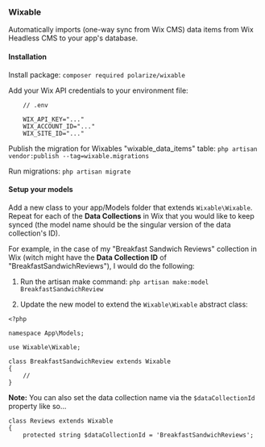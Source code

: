 ### Wixable
Automatically imports (one-way sync from Wix CMS) data items from Wix Headless CMS to your app's database.

#### Installation

Install package:
`composer required polarize/wixable`

Add your Wix API credentials to your environment file:
```
    // .env

    WIX_API_KEY="..."
    WIX_ACCOUNT_ID="..."
    WIX_SITE_ID="..."
```

Publish the migration for Wixables "wixable_data_items" table:
`php artisan vendor:publish --tag=wixable.migrations`

Run migrations:
`php artisan migrate`



#### Setup your models
Add a new class to your app/Models folder that extends `Wixable\Wixable`. Repeat for each of the **Data Collections** in Wix that you would like to keep synced (the model name should be the singular version of the data collection's ID).

For example, in the case of my "Breakfast Sandwich Reviews" collection in Wix (witch might have the **Data Collection ID** of "BreakfastSandwichReviews"), I would do the following:

1. Run the artisan make command:
`php artisan make:model BreakfastSandwichReview`

2. Update the new model to extend the `Wixable\Wixable` abstract class:
```
<?php

namespace App\Models;

use Wixable\Wixable;

class BreakfastSandwichReview extends Wixable
{
    //
}
```

**Note:** You can also set the data collection name via the `$dataCollectionId` property like so...
```
class Reviews extends Wixable
{
    protected string $dataCollectionId = 'BreakfastSandwichReviews';

```
